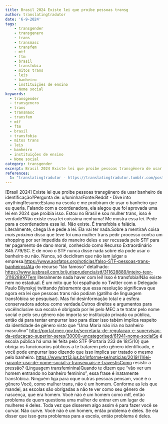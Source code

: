 ```yaml
---
title: Brasil 2024 Existe lei que proibe pessoas transg
author: translatingtradutor
date: '6-9-2024'
tags:
    - transgender
    - transgenero
    - trans
    - transmasc
    - transfem
    - mtf
    - ftm
    - brasil
    - transfobia
    - mitos trans
    - leis
    - banheiro
    - instituições de ensino
    - Nome social
keywords:
  - transgender
  - transgenero
  - trans
  - transmasc
  - transfem
  - mtf
  - ftm
  - brasil
  - transfobia
  - mitos trans
  - leis
  - banheiro
  - instituições de ensino
  - Nome social
category: transgender
excerpt: Brasil 2024 Existe lei que proibe pessoas transgênero de usar banheiro de identificação?Pergunta de u/luninharFonteReddit - Dive into anythingResu...
references:
  1: "translatingtradutor - https://translatingtradutor.tumblr.com/post/760883408193912832/brasil-2024-existe-lei-que-proibe-pessoas"
---
```


[Brasil 2024] Existe lei que proibe pessoas transgênero de usar banheiro de identificação?Pergunta de: u/luninharFonte:Reddit - Dive into anythingResumo:Estava na escola e me proibiram de usar o banheiro que eu queria. Falando com a coordenadora, ela alegou que foi aprovada uma lei em 2024 que proibia isso. Estou no Brasil e sou mulher trans, isso é verdade?Não existe essa lei coissima nenhuma! Me mostra essa lei. Pede para a coordenadora essa lei. Não existe. É transfobia e falácia. Literalmente, chega lá e pede a lei. Ela vai ter nada.Sobre a mentiraA coisa *mais próxima* disso que teve foi uma mulher trans pedir processo contra um shopping por ser impedida do maneiro deles e ser recusada pelo STF para ter pagamento de dano moral, conhecido como Recurso Extraordinário 845.779/SC. E de novo o STF nunca disse nada sobre ela pode usar o banheiro ou não. Nunca, só decidiram que não iam julgar a empresa.https://www.aosfatos.org/noticias/falso-STF-pessoas-trans-banheiros/Ata do recurso “tão famoso” detalhado: https://www.jusbrasil.com.br/jurisprudencia/stf/311628889/inteiro-teor-311628897Tem literalmente nada haver com lei! Isso é transfobia!Não existe nem no estadual. É um mito que foi espalhado no Twitter com o Delegado Paulo Bilynskyj twittando *falsamente* que essa resolução significava que agora era lei que pessoas trans não podiam (gatilho de linguagem transfóbica se pesquisar). Mas foi desinformação total e a esfera conservadora adotou como verdade.Outros direitos e argumentos para vocêInclusive sua escola é obrigada por lei pelo MEC a te tratar pelo nome social e pelo seu gênero não importa se instituição privada ou pública, então dá para tentar empurrar isso para dizer isso tabém implica respeito da identidade de gênero visto que “Uma Maria não iria no banheiro masculino” http://portal.mec.gov.br/secretaria-de-regulacao-e-supervisao-da-educacao-superior-seres/30000-uncategorised/61941-nome-socialSe é escola pública há uma lei feita pelo STF (Portaria 233 de 18/5/10) que obriga os funcionarios públicos a te tratarem pelo gênero identificado, e você pode empurrar isso dizendo que isso implica ser tratado o mesmo pelo banheiro. https://www.trt13.jus.br/informe-se/noticias/2019/11/lei-garante-uso-de-nome-social-a-transexuais-e-travestisComo resistir a pressão? (Linguagem transfeminina)Quando te dizem que “vão ver um homem entrando no banheiro feminino”, essa frase é inatamente transfóbica. Ninguém liga para oque outras pessoas pensam, você é o gênero Você, como mulher trans, não é um homem. Conforme as leis que mandei, as escolas são obrigadas a não te ver como seu gênero de nascença, que era homem. Você não é um homem como mtf, então problema de quem questiona uma mulher de entrar em um lugar de mulheres é deles. Toda vez que disserem algo assim é para fazer você se curvar. Não curve. Você não é um homem, então problema é deles. Se ela disser que isso gera problemas para a escola, então problema é deles.